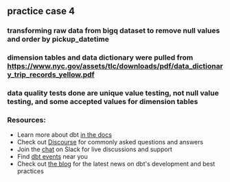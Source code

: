 ## practice case 4

### transforming raw data from bigq dataset to remove null values and order by pickup_datetime

### dimension tables and data dictionary were pulled from https://www.nyc.gov/assets/tlc/downloads/pdf/data_dictionary_trip_records_yellow.pdf

### data quality tests done are unique value testing, not null value testing, and some accepted values for dimension tables

### Resources:
- Learn more about dbt [in the docs](https://docs.getdbt.com/docs/introduction)
- Check out [Discourse](https://discourse.getdbt.com/) for commonly asked questions and answers
- Join the [chat](https://community.getdbt.com/) on Slack for live discussions and support
- Find [dbt events](https://events.getdbt.com) near you
- Check out [the blog](https://blog.getdbt.com/) for the latest news on dbt's development and best practices
